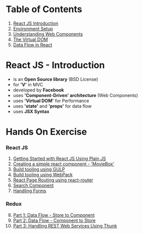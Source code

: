 # Table of Contents

1. [React JS Introduction](#react-js---introduction)
2. [Environment Setup](/environment-setup.md)
2. [Understanding Web Components](/concepts/web-components.md)
3. [The Virtual DOM](/concepts/virtual-dom.md)
4. [Data Flow in React](/concepts/data-flow.md)

# React JS - Introduction
* is an **Open Source library** (BSD License)
* for **'V'** in MVC
* developed by **Facebook**
* uses **'Component-Driven' architecture** (Web Components)
* uses **'Virtual DOM'** for Performance
* uses **'state'** and **'props'** for data flow
* uses **JSX Syntax**

# Hands On Exercise

### React JS
1. [Getting Started with React JS Using Plain JS](/exercise/lesson-1.md)
2. [Creating a simple react component - 'MovieBox'](/exercise/lesson-2.md)
3. [Build tooling using GULP](/exercise/lesson-3.md)
4. [Build tooling using WebPack](/exercise/lesson-4.md)
5. [React Page Routing using react-router](lesson-5.md)
6. [Search Component](lesson-6.md)
7. [Handling Forms](lesson-7.md)

### Redux

8. [Part 1: Data Flow - Store to Component]()
9. [Part 2: Data Flow - Component to Store]()
10. [Part 3: Handling REST Web Services Using Thunk]()
